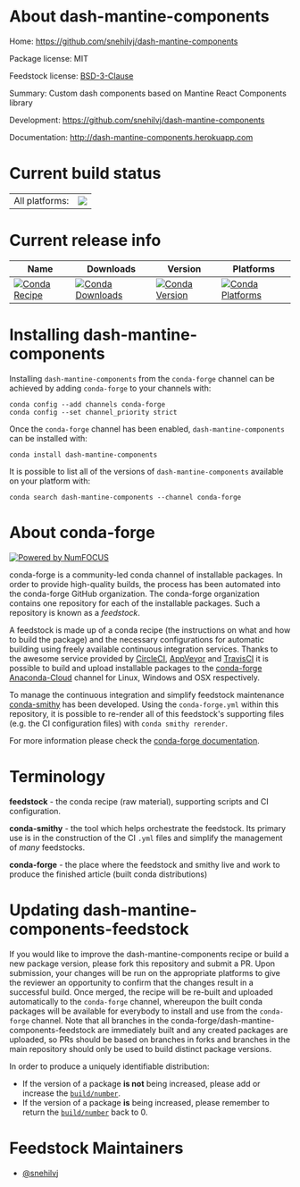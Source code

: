 About dash-mantine-components
=============================

Home: https://github.com/snehilvj/dash-mantine-components

Package license: MIT

Feedstock license: [BSD-3-Clause](https://github.com/conda-forge/dash-mantine-components-feedstock/blob/main/LICENSE.txt)

Summary: Custom dash components based on Mantine React Components library

Development: https://github.com/snehilvj/dash-mantine-components

Documentation: http://dash-mantine-components.herokuapp.com

Current build status
====================


<table><tr><td>All platforms:</td>
    <td>
      <a href="https://dev.azure.com/conda-forge/feedstock-builds/_build/latest?definitionId=15736&branchName=main">
        <img src="https://dev.azure.com/conda-forge/feedstock-builds/_apis/build/status/dash-mantine-components-feedstock?branchName=main">
      </a>
    </td>
  </tr>
</table>

Current release info
====================

| Name | Downloads | Version | Platforms |
| --- | --- | --- | --- |
| [![Conda Recipe](https://img.shields.io/badge/recipe-dash--mantine--components-green.svg)](https://anaconda.org/conda-forge/dash-mantine-components) | [![Conda Downloads](https://img.shields.io/conda/dn/conda-forge/dash-mantine-components.svg)](https://anaconda.org/conda-forge/dash-mantine-components) | [![Conda Version](https://img.shields.io/conda/vn/conda-forge/dash-mantine-components.svg)](https://anaconda.org/conda-forge/dash-mantine-components) | [![Conda Platforms](https://img.shields.io/conda/pn/conda-forge/dash-mantine-components.svg)](https://anaconda.org/conda-forge/dash-mantine-components) |

Installing dash-mantine-components
==================================

Installing `dash-mantine-components` from the `conda-forge` channel can be achieved by adding `conda-forge` to your channels with:

```
conda config --add channels conda-forge
conda config --set channel_priority strict
```

Once the `conda-forge` channel has been enabled, `dash-mantine-components` can be installed with:

```
conda install dash-mantine-components
```

It is possible to list all of the versions of `dash-mantine-components` available on your platform with:

```
conda search dash-mantine-components --channel conda-forge
```


About conda-forge
=================

[![Powered by
NumFOCUS](https://img.shields.io/badge/powered%20by-NumFOCUS-orange.svg?style=flat&colorA=E1523D&colorB=007D8A)](https://numfocus.org)

conda-forge is a community-led conda channel of installable packages.
In order to provide high-quality builds, the process has been automated into the
conda-forge GitHub organization. The conda-forge organization contains one repository
for each of the installable packages. Such a repository is known as a *feedstock*.

A feedstock is made up of a conda recipe (the instructions on what and how to build
the package) and the necessary configurations for automatic building using freely
available continuous integration services. Thanks to the awesome service provided by
[CircleCI](https://circleci.com/), [AppVeyor](https://www.appveyor.com/)
and [TravisCI](https://travis-ci.com/) it is possible to build and upload installable
packages to the [conda-forge](https://anaconda.org/conda-forge)
[Anaconda-Cloud](https://anaconda.org/) channel for Linux, Windows and OSX respectively.

To manage the continuous integration and simplify feedstock maintenance
[conda-smithy](https://github.com/conda-forge/conda-smithy) has been developed.
Using the ``conda-forge.yml`` within this repository, it is possible to re-render all of
this feedstock's supporting files (e.g. the CI configuration files) with ``conda smithy rerender``.

For more information please check the [conda-forge documentation](https://conda-forge.org/docs/).

Terminology
===========

**feedstock** - the conda recipe (raw material), supporting scripts and CI configuration.

**conda-smithy** - the tool which helps orchestrate the feedstock.
                   Its primary use is in the construction of the CI ``.yml`` files
                   and simplify the management of *many* feedstocks.

**conda-forge** - the place where the feedstock and smithy live and work to
                  produce the finished article (built conda distributions)


Updating dash-mantine-components-feedstock
==========================================

If you would like to improve the dash-mantine-components recipe or build a new
package version, please fork this repository and submit a PR. Upon submission,
your changes will be run on the appropriate platforms to give the reviewer an
opportunity to confirm that the changes result in a successful build. Once
merged, the recipe will be re-built and uploaded automatically to the
`conda-forge` channel, whereupon the built conda packages will be available for
everybody to install and use from the `conda-forge` channel.
Note that all branches in the conda-forge/dash-mantine-components-feedstock are
immediately built and any created packages are uploaded, so PRs should be based
on branches in forks and branches in the main repository should only be used to
build distinct package versions.

In order to produce a uniquely identifiable distribution:
 * If the version of a package **is not** being increased, please add or increase
   the [``build/number``](https://docs.conda.io/projects/conda-build/en/latest/resources/define-metadata.html#build-number-and-string).
 * If the version of a package **is** being increased, please remember to return
   the [``build/number``](https://docs.conda.io/projects/conda-build/en/latest/resources/define-metadata.html#build-number-and-string)
   back to 0.

Feedstock Maintainers
=====================

* [@snehilvj](https://github.com/snehilvj/)

